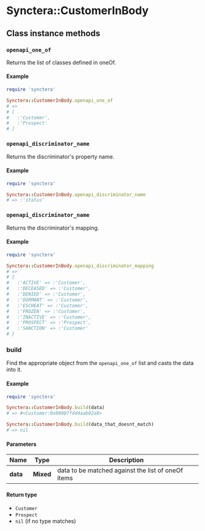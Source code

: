 # Synctera::CustomerInBody

## Class instance methods

### `openapi_one_of`

Returns the list of classes defined in oneOf.

#### Example

```ruby
require 'synctera'

Synctera::CustomerInBody.openapi_one_of
# =>
# [
#   :'Customer',
#   :'Prospect'
# ]
```

### `openapi_discriminator_name`

Returns the discriminator's property name.

#### Example

```ruby
require 'synctera'

Synctera::CustomerInBody.openapi_discriminator_name
# => :'status'
```

### `openapi_discriminator_name`

Returns the discriminator's mapping.

#### Example

```ruby
require 'synctera'

Synctera::CustomerInBody.openapi_discriminator_mapping
# =>
# {
#   :'ACTIVE' => :'Customer',
#   :'DECEASED' => :'Customer',
#   :'DENIED' => :'Customer',
#   :'DORMANT' => :'Customer',
#   :'ESCHEAT' => :'Customer',
#   :'FROZEN' => :'Customer',
#   :'INACTIVE' => :'Customer',
#   :'PROSPECT' => :'Prospect',
#   :'SANCTION' => :'Customer'
# }
```

### build

Find the appropriate object from the `openapi_one_of` list and casts the data into it.

#### Example

```ruby
require 'synctera'

Synctera::CustomerInBody.build(data)
# => #<Customer:0x00007fdd4aab02a0>

Synctera::CustomerInBody.build(data_that_doesnt_match)
# => nil
```

#### Parameters

| Name | Type | Description |
| ---- | ---- | ----------- |
| **data** | **Mixed** | data to be matched against the list of oneOf items |

#### Return type

- `Customer`
- `Prospect`
- `nil` (if no type matches)

